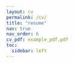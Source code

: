 ```yaml
---
layout: cv
permalink: /cv/
title: "resume"
nav: true
nav_order: 6
cv_pdf: example_pdf.pdf
toc:
  sidebar: left
---
```

